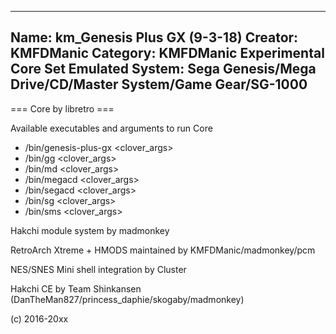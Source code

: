 -----------------------
Name: km_Genesis Plus GX (9-3-18)
Creator: KMFDManic
Category: KMFDManic Experimental Core Set
Emulated System: Sega Genesis/Mega Drive/CD/Master System/Game Gear/SG-1000
-----------------------
=== Core by libretro ===

Available executables and arguments to run Core
- /bin/genesis-plus-gx <rom> <clover_args>
- /bin/gg <rom> <clover_args>
- /bin/md <rom> <clover_args>
- /bin/megacd <rom> <clover_args>
- /bin/segacd <rom> <clover_args>
- /bin/sg <rom> <clover_args>
- /bin/sms <rom> <clover_args>

Hakchi module system by madmonkey

RetroArch Xtreme + HMODS maintained by KMFDManic/madmonkey/pcm

NES/SNES Mini shell integration by Cluster

Hakchi CE by Team Shinkansen (DanTheMan827/princess_daphie/skogaby/madmonkey)

(c) 2016-20xx
